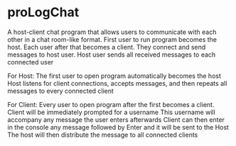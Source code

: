 # proLogChat
A host-client chat program that allows users to communicate with each other in a chat room-like format. First user to run program becomes the host. Each user after that becomes a client. They connect and send messages to host user. Host user sends all received messages to each connected user

For Host:
  The first user to open program automatically becomes the host
  Host listens for client connections, accepts messages, and then repeats all messages to every connected client
  
For Client:
  Every user to open program after the first becomes a client.
  Client will be immediately prompted for a username
  This username will accompany any message the user enters afterwards
  Client can then enter in the console any message followed by Enter and it will be sent to the Host
  The host will then distribute the message to all connected clients
